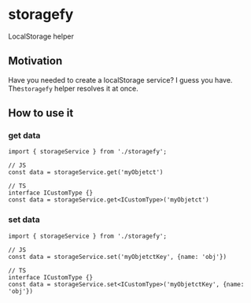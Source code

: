 # storagefy

LocalStorage helper

## Motivation

Have you needed to create a localStorage service? I guess you have. The`storagefy` helper resolves it at once.

## How to use it

### get data

```TS
import { storageService } from './storagefy';

// JS
const data = storageService.get('myObjetct')

// TS
interface ICustomType {}
const data = storageService.get<ICustomType>('myObjetct')
```

### set data

```TS
import { storageService } from './storagefy';

// JS
const data = storageService.set('myObjetctKey', {name: 'obj'})

// TS
interface ICustomType {}
const data = storageService.set<ICustomType>('myObjetctKey', {name: 'obj'})
```
